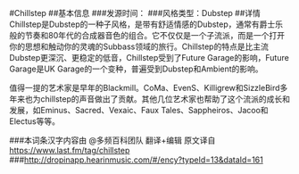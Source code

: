 #Chillstep
##基本信息
###发源时间：
###风格类型：Dubstep
##详情
Chillstep是Dubstep的一种子风格，是带有舒适情感的Dubstep，通常有爵士乐般的节奏和80年代的合成器音色的组合。它不仅仅是一个子流派，而是一个打开你的思想和触动你的灵魂的Subbass领域的旅行。Chillstep的特点是比主流Dubstep更深沉、更稳定的低音，Chillstep受到了Future
Garage的影响，Future Garage是UK Garage的一个变种，普遍受到Dubstep和Ambient的影响。



值得一提的艺术家是早年的Blackmill。CoMa、EvenS、Killigrew和SizzleBird多年来也为chillstep的声音做出了贡献。其他几位艺术家也帮助了这个流派的成长和发展，如Eminus、Sacred、Vexaic、Faux
Tales、Sappheiros、Jacoo和Electus等等。

###本词条汉字内容由 @多频百科团队 翻译+编辑
原文译自 https://www.last.fm/tag/chillstep
###http://dropinapp.hearinmusic.com/#/ency?typeId=13&dataId=161

